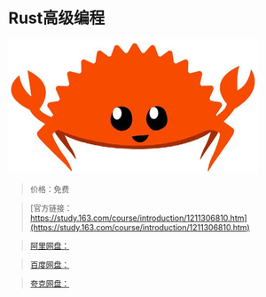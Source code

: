 # Rust高级编程

![img](../../../assets/study163/free/d47b8db717404eb7839e905b409be7e3.jpg)

> 价格：免费

> [官方链接：https://study.163.com/course/introduction/1211306810.htm](https://study.163.com/course/introduction/1211306810.htm)

> [阿里网盘：]()

> [百度网盘：]()

> [夸克网盘：]()
